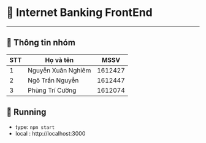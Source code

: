 # :memo: Internet Banking FrontEnd
---

## :loudspeaker: Thông tin nhóm


| STT      | Họ và tên              | MSSV    |
| -------- | -----------------------|-------- |
| 1        | Nguyễn Xuân Nghiêm     | 1612427 |
| 2        | Ngô Trần Nguyễn        | 1612447 |
| 3        | Phùng Trí Cường        | 1612074 |

## :rocket:  Running

+ type: `npm start`
+ local : http://localhost:3000